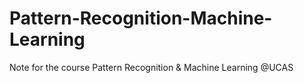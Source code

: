 # Pattern-Recognition-Machine-Learning
Note for the course Pattern Recognition &amp; Machine Learning @UCAS
